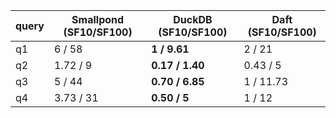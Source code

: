| query | Smallpond (SF10/SF100) | DuckDB (SF10/SF100) | Daft (SF10/SF100) |
|-------|------------------------|---------------------|-------------------|
| q1    | 6 / 58                 | **1 / 9.61**        | 2 / 21            |
| q2    | 1.72 / 9               | **0.17 / 1.40**     | 0.43 / 5          |
| q3    | 5 / 44                 | **0.70 / 6.85**     | 1 / 11.73         |
| q4    | 3.73 / 31              | **0.50 / 5**        | 1 / 12            |
